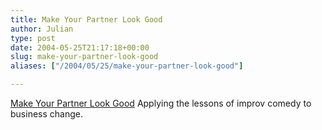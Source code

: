 ```yaml
---
title: Make Your Partner Look Good
author: Julian
type: post
date: 2004-05-25T21:17:18+00:00
slug: make-your-partner-look-good 
aliases: ["/2004/05/25/make-your-partner-look-good"]

---
```

[Make Your Partner Look Good][1] Applying the lessons of improv comedy to business change.

 [1]: https://thinksmart.typepad.com/good_morning_thinkers/2004/05/make_your_partn.html